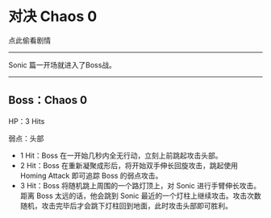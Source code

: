 # 对决 Chaos 0

点此偷看剧情

---

Sonic 篇一开场就进入了Boss战。

---

## **Boss：Chaos 0**

HP：3 Hits

弱点：头部

* 1 Hit：Boss 在一开始几秒内全无行动，立刻上前跳起攻击头部。
* 2 Hit：Boss 在重新凝聚成形后，将开始双手伸长回旋攻击，跳起使用 Homing Attack 即可追踪 Boss 的弱点攻击。
* 3 Hit：Boss 将随机跳上周围的一个路灯顶上，对 Sonic 进行手臂伸长攻击。距离 Boss 太远的话，他会跳到 Sonic 最近的一个灯柱上继续攻击。攻击次数随机，攻击完毕后才会跳下灯柱回到地面，此时攻击头部即可胜利。



